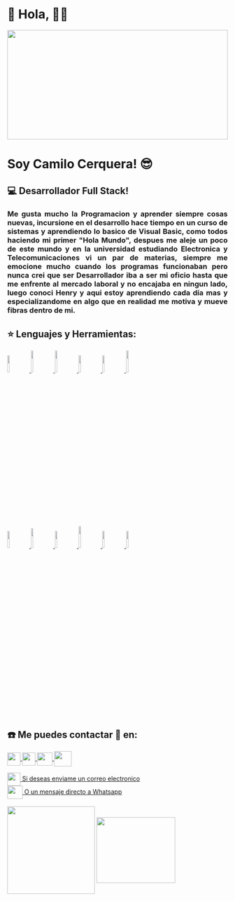 # 👋 Hola, 👨‍💻

<img width="100%" height="250px"  src="https://www.intensadigital.com/storage/servicios/diseno-desarrollo-web/desarrollo-web.png">

# Soy Camilo Cerquera! 😎

## 💻 Desarrollador Full Stack!  

<h3 style='text-align: justify'> Me gusta mucho la Programacion y aprender siempre cosas nuevas, incursione en el desarrollo hace tiempo en un curso de sistemas y aprendiendo lo basico de Visual Basic, como todos haciendo mi primer "Hola Mundo", despues me aleje un poco de este mundo y en la universidad estudiando Electronica y Telecomunicaciones vi un par de materias, siempre me emocione mucho cuando los programas funcionaban pero nunca crei que ser Desarrollador iba a ser mi oficio hasta que me enfrente al mercado laboral y no encajaba en ningun lado, luego conoci Henry y aqui estoy aprendiendo cada día mas y especializandome en algo que en realidad me motiva y mueve fibras dentro de mi.
</h3>
    <!---
Keltuzad29/Keltuzad29 is a ✨ special ✨ repository because its `README.md` (this file) appears on your GitHub profile.
You can click the Preview link to take a look at your changes.
--->

## :star: Lenguajes y Herramientas:

<p>
  <a href="https://lenguajehtml.com/html/" target="_blank">  
  <code><img width="10%" src="https://www.vectorlogo.zone/logos/w3_html5/w3_html5-ar21.svg"></code>
  </a>
  <a href="https://lenguajecss.com/css/" target="_blank">
  <code><img width="10%" height="50px" src="https://1000marcas.net/wp-content/uploads/2021/02/CSS-Logo.png"></code>
  </a>  
  <a href="https://lenguajejs.com/javascript/" target="_blank">
  <code><img width="10%" height="50px" src="https://anthoncode.com/wp-content/uploads/2019/01/javascript-logo-png.png"></code>
  </a>

  <a href="https://git-scm.com/doc" target="_blank">
  <code><img width="10%" src="https://www.vectorlogo.zone/logos/git-scm/git-scm-ar21.svg"></code>
  </a>
  <a href="https://getbootstrap.com/docs/4.1/getting-started/introduction/" target="_blank">
<code><img width="10%" src="https://www.vectorlogo.zone/logos/getbootstrap/getbootstrap-ar21.svg"></code>
  </a>
<a href="https://docs.github.com/es" target="_blank">
  <code><img width="10%" height="50px" src="https://github.githubassets.com/images/modules/logos_page/Octocat.png"></code>
  </a>
  <br />
<a href="https://es.reactjs.org/docs/getting-started.html" target="_blank">
  <code><img width="10%" src="https://www.vectorlogo.zone/logos/reactjs/reactjs-ar21.svg"></code>
  </a>
<a href="https://es.redux.js.org/" target="_blank">
  <code><img width="10%" height="45" src="https://cdn.worldvectorlogo.com/logos/redux.svg"></code>
  </a>
<a href="https://nodejs.org/es/docs/" target="_blank">
  <code><img width="10%" src="https://www.vectorlogo.zone/logos/nodejs/nodejs-ar21.svg"></code>
  </a>
<a href="https://expressjs.com/es/" target="_blank">
  <code><img  width="10%" height="50px" src="https://www.sohamkamani.com/static/65137ed3c844d05124dcfdab28263c21/express-routing-logo.png"></code>
  </a>
<a href="https://www.postgresql.org/docs/" target="_blank">
  <code><img width="10%" src="https://www.vectorlogo.zone/logos/postgresql/postgresql-ar21.svg"></code>
  </a>
<a href="https://sequelize.org/" target="_blank">
  <code><img width="10%" src="https://www.vectorlogo.zone/logos/sequelizejs/sequelizejs-ar21.svg"></code>
  </a>
  <br />
</p>

&nbsp;

<h2>☎️ Me puedes contactar 📳 en: </h2>

<p>
    <a href="https://www.linkedin.com/in/camilo-cerquera/">
      <img align="center" src="https://image.flaticon.com/icons/png/512/174/174857.png" height="30" width="30" />
    </a>
    <a href="https://www.facebook.com/C.Cerquera" target="_blank" rel="noreferrer">
       <img align="center" src="https://bluechem.mx/wp-content/uploads/2017/10/e790c25db5e52838040686612b1a732c-2.png" height="30" width="30" />
     </a>
    <a href="https://twitter.com/CamiloACerquera?s=09">
      <img align="center" src="https://logos-marcas.com/wp-content/uploads/2020/04/Twitter-Logo.png" height="30" width="35" />
    </a>
    <a href="https://github.com/Keltuzad29">
      <img align="center" src="https://github.githubassets.com/images/modules/logos_page/Octocat.png" height="35" width="40" />
    </a>
<p/>

<a href="mailto:c.cerquera.123@gmail.com">
<img align="center" src="https://cdn.icon-icons.com/icons2/1826/PNG/512/4202011emailgmaillogomailsocialsocialmedia-115677_115624.png" height="30" width="30" />
Si deseas enviame un correo electronico
</a>
</br>
<a href="https://wa.link/w08q71">
<img align="center" src="https://1000marcas.net/wp-content/uploads/2019/11/WhatsApp-logo.png" height="30" width="35" />
O un mensaje directo a Whatsapp
</a>
</br>
</br>
<img align="center" src="https://user-images.githubusercontent.com/81599890/131208135-2448171b-a5f0-4bfc-82ab-67eb9c3a6d0b.png" height="200" width="200" />
<a href="https://wa.link/w08q71"> <img align="center" src="https://dermotrain.com/wp-content/uploads/2019/08/w.png" height="150" width="180" /></a>
